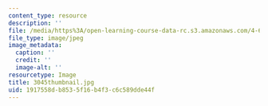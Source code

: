 ```yaml
---
content_type: resource
description: ''
file: /media/https%3A/open-learning-course-data-rc.s3.amazonaws.com/4-614-religious-architecture-and-islamic-cultures-fall-2002/1917558db8535f16b4f3c6c589dde44f_3045thumbnail.jpg
file_type: image/jpeg
image_metadata:
  caption: ''
  credit: ''
  image-alt: ''
resourcetype: Image
title: 3045thumbnail.jpg
uid: 1917558d-b853-5f16-b4f3-c6c589dde44f
---
```

